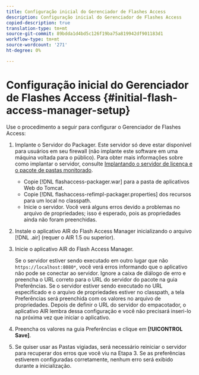 ```yaml
---
title: Configuração inicial do Gerenciador de Flashes Access
description: Configuração inicial do Gerenciador de Flashes Access
copied-description: true
translation-type: tm+mt
source-git-commit: 89bdda1d4bd5c126f19ba75a819942df901183d1
workflow-type: tm+mt
source-wordcount: '271'
ht-degree: 0%

---
```



# Configuração inicial do Gerenciador de Flashes Access {#initial-flash-access-manager-setup}

Use o procedimento a seguir para configurar o Gerenciador de Flashes Access:

1. Implante o Servidor do Packager. Este servidor só deve estar disponível para usuários em seu firewall (não implante este software em uma máquina voltada para o público). Para obter mais informações sobre como implantar o servidor, consulte [Implantando o servidor de licença e o pacote de pastas monitorado](../../aaxs-reference-implementations/deploying-license-server-and-wfp/deploying-license-server-wfp-overview.md).

   * Copie [!DNL flashaccess-packager.war] para a pasta de aplicativos Web do Tomcat.
   * Copie [!DNL flashaccess-refimpl-packager.properties] dos recursos para um local no classpath.
   * Inicie o servidor. Você verá alguns erros devido a problemas no arquivo de propriedades; isso é esperado, pois as propriedades ainda não foram preenchidas.

1. Instale o aplicativo AIR do Flash Access Manager inicializando o arquivo [!DNL .air] (requer o AIR 1.5 ou superior).
1. Inicie o aplicativo AIR do Flash Access Manager.

   Se o servidor estiver sendo executado em outro lugar que não `https://localhost:8080*`, você verá erros informando que o aplicativo não pode se conectar ao servidor. Ignore a caixa de diálogo de erro e preencha o URL correto para o URL do servidor do pacote na guia Preferências. Se o servidor estiver sendo executado no URL especificado e o arquivo de propriedades estiver no classpath, a tela Preferências será preenchida com os valores no arquivo de propriedades. Depois de definir o URL do servidor do empacotador, o aplicativo AIR lembra dessa configuração e você não precisará inseri-lo na próxima vez que iniciar o aplicativo.
1. Preencha os valores na guia Preferências e clique em **[!UICONTROL Save]**.
1. Se quiser usar as Pastas vigiadas, será necessário reiniciar o servidor para recuperar dos erros que você viu na Etapa 3. Se as preferências estiverem configuradas corretamente, nenhum erro será exibido durante a inicialização.

